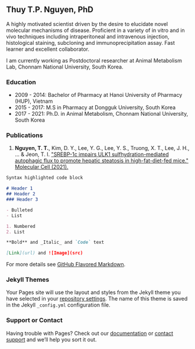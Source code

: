 ## Thuy T.P. Nguyen, PhD

A highly motivated scientist driven by the desire to elucidate novel molecular mechanisms of disease. Proficient in a variety of in vitro and in vivo techniques including intraperitoneal and intravenous injection, histological staining, subcloning and immunoprecipitation assay. Fast learner and excellent collaborator.

I am currently working as Postdoctoral researcher at Animal Metabolism Lab, Chonnam National University, South Korea.

### Education

- 2009 - 2014: Bachelor of Pharmacy at Hanoi University of Pharmacy (HUP), Vietnam
- 2015 - 2017: M.S in Pharmacy at Dongguk University, South Korea
- 2017 - 2021: Ph.D. in Animal Metabolism, Chonnam National University, South Korea

### Publications
1. **Nguyen, T. T.**, Kim, D. Y., Lee, Y. G., Lee, Y. S., Truong, X. T., Lee, J. H., ... & Jeon, T. I. ["SREBP-1c impairs ULK1 sulfhydration-mediated autophagic flux to promote hepatic steatosis in high-fat-diet-fed mice." Molecular Cell (2021).](https://www.sciencedirect.com/science/article/abs/pii/S1097276521004500?via%3Dihub)

```markdown
Syntax highlighted code block

# Header 1
## Header 2
### Header 3

- Bulleted
- List

1. Numbered
2. List

**Bold** and _Italic_ and `Code` text

[Link](url) and ![Image](src)
```

For more details see [GitHub Flavored Markdown](https://guides.github.com/features/mastering-markdown/).

### Jekyll Themes

Your Pages site will use the layout and styles from the Jekyll theme you have selected in your [repository settings](https://github.com/thuynguyenma/thuynguyen/settings/pages). The name of this theme is saved in the Jekyll `_config.yml` configuration file.

### Support or Contact

Having trouble with Pages? Check out our [documentation](https://docs.github.com/categories/github-pages-basics/) or [contact support](https://support.github.com/contact) and we’ll help you sort it out.
